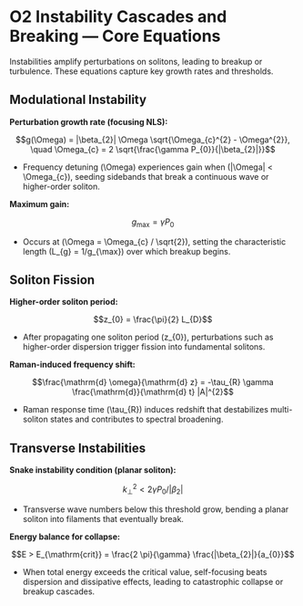 # O2 Instability Cascades and Breaking — Core Equations

Instabilities amplify perturbations on solitons, leading to breakup or turbulence. These equations capture key growth rates and thresholds.

## Modulational Instability
**Perturbation growth rate (focusing NLS):**

$$g(\Omega) = |\beta_{2}| \Omega \sqrt{\Omega_{c}^{2} - \Omega^{2}}, \quad \Omega_{c} = 2 \sqrt{\frac{\gamma P_{0}}{|\beta_{2}|}}$$

- Frequency detuning \(\Omega\) experiences gain when \(|\Omega| < \Omega_{c}\), seeding sidebands that break a continuous wave or higher-order soliton.

**Maximum gain:**

$$g_{\max} = \gamma P_{0}$$

- Occurs at \(\Omega = \Omega_{c} / \sqrt{2}\), setting the characteristic length \(L_{g} = 1/g_{\max}\) over which breakup begins.

## Soliton Fission
**Higher-order soliton period:**

$$z_{0} = \frac{\pi}{2} L_{D}$$

- After propagating one soliton period \(z_{0}\), perturbations such as higher-order dispersion trigger fission into fundamental solitons.

**Raman-induced frequency shift:**

$$\frac{\mathrm{d} \omega}{\mathrm{d} z} = -\tau_{R} \gamma \frac{\mathrm{d}}{\mathrm{d} t} |A|^{2}$$

- Raman response time \(\tau_{R}\) induces redshift that destabilizes multi-soliton states and contributes to spectral broadening.

## Transverse Instabilities
**Snake instability condition (planar soliton):**

$$k_{\perp}^{2} < 2 \gamma P_{0} / |\beta_{2}|$$

- Transverse wave numbers below this threshold grow, bending a planar soliton into filaments that eventually break.

**Energy balance for collapse:**

$$E > E_{\mathrm{crit}} = \frac{2 \pi}{\gamma} \frac{|\beta_{2}|}{a_{0}}$$

- When total energy exceeds the critical value, self-focusing beats dispersion and dissipative effects, leading to catastrophic collapse or breakup cascades.
